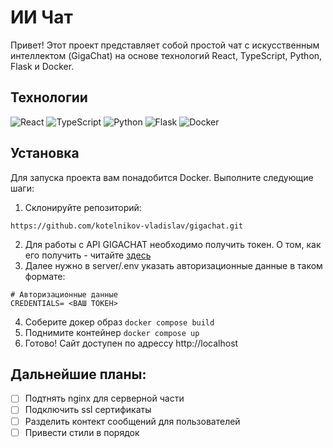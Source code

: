 # ИИ Чат

Привет! Этот проект представляет собой простой чат с искусственным интеллектом (GigaChat) на основе технологий React, TypeScript, Python, Flask и Docker.

## Технологии

![React](https://img.shields.io/badge/React-blue)
![TypeScript](https://img.shields.io/badge/TypeScript-blue)
![Python](https://img.shields.io/badge/Python-blue)
![Flask](https://img.shields.io/badge/Flask-blue)
![Docker](https://img.shields.io/badge/Docker-blue)

## Установка

Для запуска проекта вам понадобится Docker. Выполните следующие шаги:

1. Склонируйте репозиторий:

```
https://github.com/kotelnikov-vladislav/gigachat.git
```

2. Для работы с API GIGACHAT необходимо получить токен. О том, как его получить - читайте [здесь](https://developers.sber.ru/docs/ru/gigachat/api/integration-individuals)
3. Далее нужно в server/.env указать авторизационные данные в таком формате:

```
# Авторизационные данные
CREDENTIALS= <ВАШ ТОКЕН>
```

4. Соберите докер образ `docker compose build`
5. Поднимите контейнер `docker compose up`
6. Готово! Сайт доступен по адрессу http://localhost

## Дальнейшие планы:

- [ ] Подтнять nginx для серверной части
- [ ] Подключить ssl сертификаты
- [ ] Разделить контект сообщений для пользователей
- [ ] Привести стили в порядок
